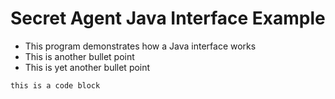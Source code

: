 # Secret Agent Java Interface Example
* This program demonstrates how a Java interface works
* This is another bullet point
* This is yet another bullet point

`this is a code block`
